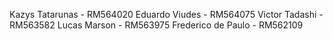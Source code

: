 Kazys Tatarunas - RM564020
Eduardo Viudes - RM564075
Victor Tadashi - RM563582
Lucas Marson - RM563975
Frederico de Paulo - RM562109